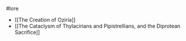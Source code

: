 #lore 

- [[The Creation of Oziria]]
- [[The Cataclysm of Thylacirians and Pipistrellians, and the Diprotean Sacrifice]]
